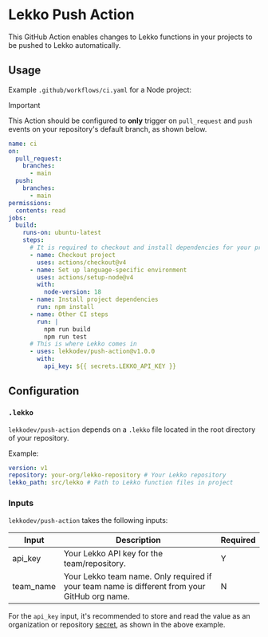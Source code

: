 # Lekko Push Action

This GitHub Action enables changes to Lekko functions in your projects to be pushed to Lekko automatically.

## Usage

Example `.github/workflows/ci.yaml` for a Node project:

> [!IMPORTANT]
> This Action should be configured to **only** trigger on `pull_request` and `push` events on your repository's default branch, as shown below.

```yaml
name: ci
on:
  pull_request:
    branches:
      - main
  push:
    branches:
      - main
permissions:
  contents: read
jobs:
  build:
    runs-on: ubuntu-latest
    steps:
      # It is required to checkout and install dependencies for your project before the Lekko push step
      - name: Checkout project
        uses: actions/checkout@v4
      - name: Set up language-specific environment
        uses: actions/setup-node@v4
        with:
          node-version: 18
      - name: Install project dependencies
        run: npm install
      - name: Other CI steps
        run: |
          npm run build
          npm run test
      # This is where Lekko comes in
      - uses: lekkodev/push-action@v1.0.0
        with:
          api_key: ${{ secrets.LEKKO_API_KEY }}
```

## Configuration

### `.lekko`

`lekkodev/push-action` depends on a `.lekko` file located in the root directory of your repository.

Example:

```yaml
version: v1
repository: your-org/lekko-repository # Your Lekko repository
lekko_path: src/lekko # Path to Lekko function files in project
```

### Inputs

`lekkodev/push-action` takes the following inputs:

| Input     | Description                                                                                   | Required |
| --------- | --------------------------------------------------------------------------------------------- | -------- |
| api_key   | Your Lekko API key for the team/repository.                                                   | Y        |
| team_name | Your Lekko team name. Only required if your team name is different from your GitHub org name. | N        |

For the `api_key` input, it's recommended to store and read the value as an organization or repository [secret](https://docs.github.com/en/codespaces/managing-codespaces-for-your-organization/managing-development-environment-secrets-for-your-repository-or-organization), as shown in the above example.
